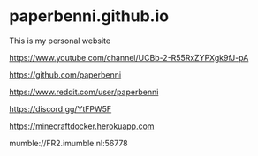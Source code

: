 # paperbenni.github.io

This is my personal website

https://www.youtube.com/channel/UCBb-2-R55RxZYPXgk9fJ-pA

https://github.com/paperbenni

https://www.reddit.com/user/paperbenni

https://discord.gg/YtFPW5F

https://minecraftdocker.herokuapp.com

mumble://FR2.imumble.nl:56778
